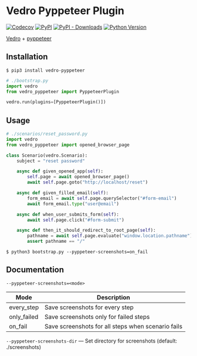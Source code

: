 # Vedro Pyppeteer Plugin

[![Codecov](https://img.shields.io/codecov/c/github/nikitanovosibirsk/vedro-pyppeteer/master.svg?style=flat-square)](https://codecov.io/gh/nikitanovosibirsk/vedro-pyppeteer)
[![PyPI](https://img.shields.io/pypi/v/vedro-pyppeteer.svg?style=flat-square)](https://pypi.python.org/pypi/vedro-pyppeteer/)
[![PyPI - Downloads](https://img.shields.io/pypi/dm/vedro-pyppeteer?style=flat-square)](https://pypi.python.org/pypi/vedro-pyppeteer/)
[![Python Version](https://img.shields.io/pypi/pyversions/vedro-pyppeteer.svg?style=flat-square)](https://pypi.python.org/pypi/vedro-pyppeteer/)

[Vedro](https://github.com/nikitanovosibirsk/vedro) + [pyppeteer](https://github.com/pyppeteer/pyppeteer)

## Installation

```shell
$ pip3 install vedro-pyppeteer
```

```python
# ./bootstrap.py
import vedro
from vedro_pyppeteer import PyppeteerPlugin

vedro.run(plugins=[PyppeteerPlugin()])
```


## Usage

```python
# ./scenarios/reset_password.py
import vedro
from vedro_pyppeteer import opened_browser_page

class Scenario(vedro.Scenario):
    subject = "reset password"

    async def given_opened_app(self):
        self.page = await opened_browser_page()
        await self.page.goto("http://localhost/reset")

    async def given_filled_email(self):
        form_email = await self.page.querySelector("#form-email")
        await form_email.type("user@email")

    async def when_user_submits_form(self):
        await self.page.click("#form-submit")

    async def then_it_should_redirect_to_root_page(self):
        pathname = await self.page.evaluate("window.location.pathname")
        assert pathname == "/"
```

```shell
$ python3 bootstrap.py --pyppeteer-screenshots=on_fail
```

## Documentation

`--pyppeteer-screenshots=<mode>`

| Mode        | Description                                        |
| ----------- | -------------------------------------------------- |
| every_step  | Save screenshots for every step                    |
| only_failed | Save screenshots only for failed steps             |
| on_fail     | Save screenshots for all steps when scenario fails |

`--pyppeteer-screenshots-dir` — Set directory for screenshots (default: ./screenshots)
